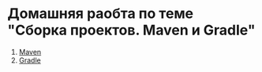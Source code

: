 # Домашняя раобта по теме "Сборка проектов. Maven и Gradle"
1. [Maven](https://github.com/dilav1941/Maven_Gradle/tree/master/3.4.1_MavenProject)
2. [Gradle](https://github.com/dilav1941/Maven_Gradle/tree/master/3.4.2_GradleProject/)
